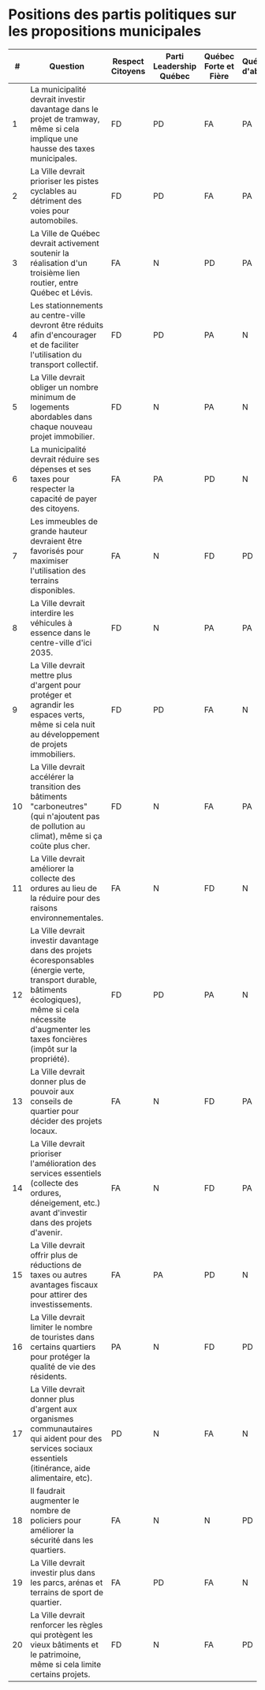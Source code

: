 # Positions des partis politiques sur les propositions municipales

| #  | Question | Respect Citoyens | Parti Leadership Québec | Québec Forte et Fière | Québec d'abord | Transition Québec |
|----|----------|------------------|--------------------------|------------------------|----------------|-------------------|
| 1  | La municipalité devrait investir davantage dans le projet de tramway, même si cela implique une hausse des taxes municipales. | FD | PD | FA | PA | FA |
| 2  | La Ville devrait prioriser les pistes cyclables au détriment des voies pour automobiles. | FD | PD | FA | PA | FA |
| 3  | La Ville de Québec devrait activement soutenir la réalisation d'un troisième lien routier, entre Québec et Lévis. | FA | N | PD | PA | FD |
| 4  | Les stationnements au centre-ville devront être réduits afin d'encourager et de faciliter l'utilisation du transport collectif. | FD | PD | PA | N | FA |
| 5  | La Ville devrait obliger un nombre minimum de logements abordables dans chaque nouveau projet immobilier. | FD | N | PA | N | FA |
| 6  | La municipalité devrait réduire ses dépenses et ses taxes pour respecter la capacité de payer des citoyens. | FA | PA | PD | N | FD |
| 7  | Les immeubles de grande hauteur devraient être favorisés pour maximiser l'utilisation des terrains disponibles. | FA | N | FD | PD | FD |
| 8  | La Ville devrait interdire les véhicules à essence dans le centre-ville d'ici 2035. | FD | N | PA | PA | FA |
| 9  | La Ville devrait mettre plus d'argent pour protéger et agrandir les espaces verts, même si cela nuit au développement de projets immobiliers. | FD | PD | FA | N | PA |
| 10 | La Ville devrait accélérer la transition des bâtiments "carboneutres" (qui n'ajoutent pas de pollution au climat), même si ça coûte plus cher. | FD | N | FA | PA | FA |
| 11 | La Ville devrait améliorer la collecte des ordures au lieu de la réduire pour des raisons environnementales. | FA | N | FD | N | FD |
| 12 | La Ville devrait investir davantage dans des projets écoresponsables (énergie verte, transport durable, bâtiments écologiques), même si cela nécessite d'augmenter les taxes foncières (impôt sur la propriété). | FD | PD | PA | N | FA |
| 13 | La Ville devrait donner plus de pouvoir aux conseils de quartier pour décider des projets locaux. | FA | N | FD | PA | PD |
| 14 | La Ville devrait prioriser l'amélioration des services essentiels (collecte des ordures, déneigement, etc.) avant d'investir dans des projets d'avenir. | FA | N | FD | PA | FD |
| 15 | La Ville devrait offrir plus de réductions de taxes ou autres avantages fiscaux pour attirer des investissements. | FA | PA | PD | N | FD |
| 16 | La Ville devrait limiter le nombre de touristes dans certains quartiers pour protéger la qualité de vie des résidents. | PA | N | FD | PD | N |
| 17 | La Ville devrait donner plus d'argent aux organismes communautaires qui aident pour des services sociaux essentiels (itinérance, aide alimentaire, etc). | PD | N | FA | N | PA |
| 18 | Il faudrait augmenter le nombre de policiers pour améliorer la sécurité dans les quartiers. | FA | N | N | PD | FD |
| 19 | La Ville devrait investir plus dans les parcs, arénas et terrains de sport de quartier. | FA | PD | FA | N | FD |
| 20 | La Ville devrait renforcer les règles qui protègent les vieux bâtiments et le patrimoine, même si cela limite certains projets. | FD | N | FA | PD | PA |
